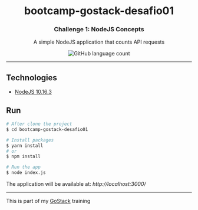 <h1 align="center">
	bootcamp-gostack-desafio01
</h1>
  
<h3 align="center">
  Challenge 1: NodeJS Concepts
</h3>

<p align="center">
	A simple NodeJS application that counts API requests
</p>

<p align="center">
  <img alt="GitHub language count" src="https://img.shields.io/github/languages/count/dsacilotto/bootcamp-gostack-desafio01?color=%2304b4d3">
</p>

---

## Technologies

- [NodeJS 10.16.3](https://nodejs.org/)

## Run

```bash
# After clone the project
$ cd bootcamp-gostack-desafio01

# Install packages
$ yarn install
# or
$ npm install

# Run the app
$ node index.js
```

The application will be available at: _http://localhost:3000/_

---

This is part of my [GoStack](https://rocketseat.com.br/bootcamp) training
